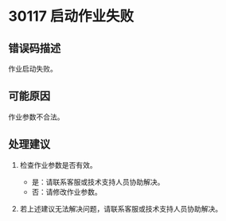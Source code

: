 # 30117 启动作业失败<a name="dgc_01_197"></a>

## 错误码描述<a name="zh-cn_topic_0000001160918901_section16961961567"></a>

作业启动失败。

## 可能原因<a name="zh-cn_topic_0000001160918901_section467395419618"></a>

作业参数不合法。

## 处理建议<a name="zh-cn_topic_0000001160918901_section460743712"></a>

1.  检查作业参数是否有效。
    -   是：请联系客服或技术支持人员协助解决。
    -   否：请修改作业参数。

2.  若上述建议无法解决问题，请联系客服或技术支持人员协助解决。


